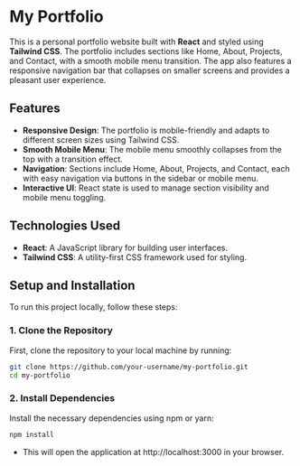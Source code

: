 # My Portfolio

This is a personal portfolio website built with **React** and styled using **Tailwind CSS**. The portfolio includes sections like Home, About, Projects, and Contact, with a smooth mobile menu transition. The app also features a responsive navigation bar that collapses on smaller screens and provides a pleasant user experience.

## Features

- **Responsive Design**: The portfolio is mobile-friendly and adapts to different screen sizes using Tailwind CSS.
- **Smooth Mobile Menu**: The mobile menu smoothly collapses from the top with a transition effect.
- **Navigation**: Sections include Home, About, Projects, and Contact, each with easy navigation via buttons in the sidebar or mobile menu.
- **Interactive UI**: React state is used to manage section visibility and mobile menu toggling.

## Technologies Used

- **React**: A JavaScript library for building user interfaces.
- **Tailwind CSS**: A utility-first CSS framework used for styling.

## Setup and Installation

To run this project locally, follow these steps:

### 1. Clone the Repository

First, clone the repository to your local machine by running:

```bash
git clone https://github.com/your-username/my-portfolio.git
cd my-portfolio
```


### 2. Install Dependencies
Install the necessary dependencies using npm or yarn:

```bash
npm install
````

- This will open the application at http://localhost:3000 in your browser.
